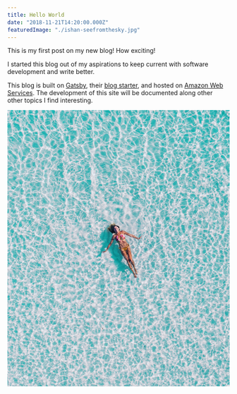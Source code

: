 ```yaml
---
title: Hello World
date: "2018-11-21T14:20:00.000Z"
featuredImage: "./ishan-seefromthesky.jpg"
---
```


This is my first post on my new blog! How exciting!

I started this blog out of my aspirations to keep current with software development and write better.  

This blog is built on [Gatsby](https://www.gatsbyjs.org), their [blog starter](https://github.com/gatsbyjs/gatsby-starter-blog), and hosted on [Amazon Web Services](https://aws.amazon.com).  The development of this site will be documented along other other topics I find interesting.

![Dive In](./ishan-seefromthesky.jpg)